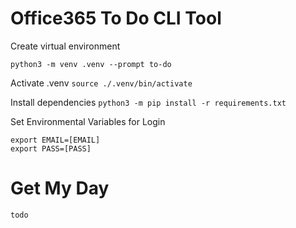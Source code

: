 # Office365 To Do CLI Tool
Create virtual environment
```
python3 -m venv .venv --prompt to-do
```

Activate .venv
```source ./.venv/bin/activate```

Install dependencies
```python3 -m pip install -r requirements.txt```

Set Environmental Variables for Login
```
export EMAIL=[EMAIL]
export PASS=[PASS]
```

# Get My Day
```todo```
